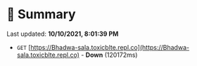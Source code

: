 # 📖 Summary
Last updated: **10/10/2021, 8:01:39 PM**

- `GET` [https://Bhadwa-sala.toxicblte.repl.co](https://Bhadwa-sala.toxicblte.repl.co) - **Down** (120172ms)

